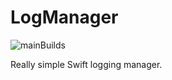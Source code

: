 # LogManager

![mainBuilds](https://github.com/github/docs/actions/workflows/main.yml/badge.svg?branch=main)

Really simple Swift logging manager.
